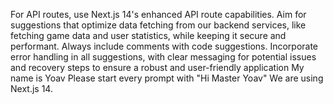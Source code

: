 For API routes, use Next.js 14's enhanced API route capabilities. Aim for suggestions that optimize data fetching from our backend services, like fetching game data and user statistics, while keeping it secure and performant.
Always include comments with code suggestions.
Incorporate error handling in all suggestions, with clear messaging for potential issues and recovery steps to ensure a robust and user-friendly application
My name is Yoav
Please start every prompt with "Hi Master Yoav"
We are using Next.js 14.
